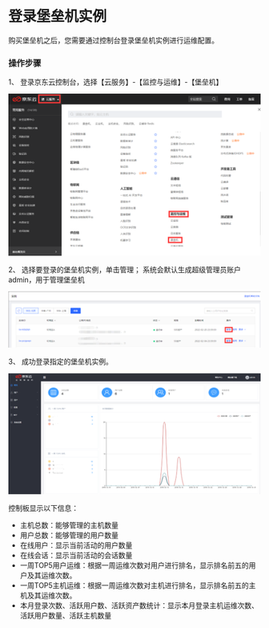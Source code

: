 # 登录堡垒机实例
购买堡垒机之后，您需要通过控制台登录堡垒机实例进行运维配置。

### **操作步骤**

1、 登录京东云控制台，选择【云服务】-【监控与运维】-【堡垒机】

![](/image/Bastion/login-bs.png) 

2、 选择要登录的堡垒机实例，单击管理；
    系统会默认生成超级管理员账户admin，用于管理堡垒机

![](/image/Bastion/management.png) 

3、 成功登录指定的堡垒机实例。

![](/image/Bastion/board.png) 



控制板显示以下信息：
- 主机总数：能够管理的主机数量
- 用户总数：能够管理的用户数量
- 在线用户：显示当前活动的用户数量
- 在线会话：显示当前活动的会话数量
- 一周TOP5用户运维：根据一周运维次数对用户进行排名，显示排名前五的用户及其运维次数。
- 一周TOP5主机运维：根据一周运维次数对主机进行排名，显示排名前五的主机及其运维次数。
- 本月登录次数、活跃用户数、活跃资产数统计：显示本月登录主机运维次数、活跃用户数量、活跃主机数量
